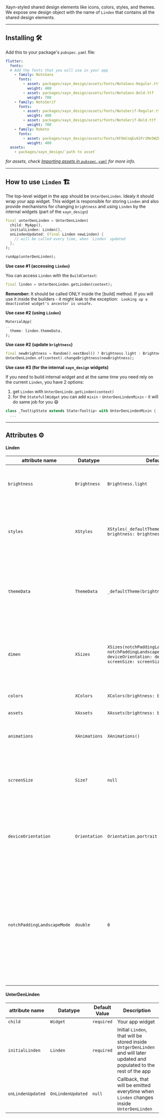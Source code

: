 Xayn-styled shared design elements like icons, colors, styles, and themes.
We expose one design object with the name of `Linden` that contains all the shared design elements.

----------

## Installing :hammer_and_wrench:

Add this to your package's `pubspec.yaml` file:
```yaml
flutter:
  fonts:
  # Add the fonts that you will use in your app
    - family: NotoSans
      fonts:
        - asset: packages/xayn_design/assets/fonts/NotoSans-Regular.ttf
          weight: 400
        - asset: packages/xayn_design/assets/fonts/NotoSans-Bold.ttf
          weight: 700
    - family: NotoSerif
      fonts:
        - asset: packages/xayn_design/assets/fonts/NotoSerif-Regular.ttf
          weight: 400
        - asset: packages/xayn_design/assets/fonts/NotoSerif-Bold.ttf
          weight: 700
    - family: Roboto
      fonts:
        - asset: packages/xayn_design/assets/fonts/KFOmCnqEu92Fr1Me5WZLCzYlKw.ttf
          weight: 400
  assets:
    - packages/xayn_design/`path to asset` 
```

_for assets, check [Importing assets in `pubspec.yaml`](#troubleshooting-thinking) for more info._

----------

## How to use `Linden` :building_construction:

The top-level widget in the app should be `UnterDenLinden`. Idealy it should wrap your app widget.
This widget is responsible for storing `Linden` and also provide mechanisms for changing `brightness` 
and using `Linden` by the internal widgets (part of the `xayn_design`) 

```dart
final unterDenLinden = UnterDenLinden(
  child: MyApp(),
  initialLinden: Linden(),
  onLindenUpdated: (final Linden newLinden) {
    // will be called every time, when `Linden` updated
  },
);

runApp(unterDenLinden);
```

**Use case #1 (accessing `Linden`)**

You can access `Linden` with the `BuildContext`:
```dart
final linden = UnterDenLinden.getLinden(context);
```
**Remember:**
It should be called ONLY inside the [build] method.
If you will use it inside the builders - it might leak to the exception:
``` Looking up a deactivated widget's ancestor is unsafe.```

**Use case #2 (using `Linden`)**
```dart
MaterialApp(
..
  theme: linden.themeData,
);
```

**Use case #2 (update `brightness`)**
```dart
final newBrightness = Random().nextBool() ? Brightness.light : Brightness.dark;
UnterDenLinden.of(context).changeBrightness(newBrightness);
```

**Use case #3 (for the internal `xayn_design` widgets)**

If you need to build internal widget and at the same time you need rely on the current `Linden`,
you have 2 options:
1. get `Linden` with `UnterDenLinde.getLinden(context)`
2. for the `StatefullWidget` you can add `mixin` - `UnterDenLindenMixin` - it will do same job for you :smile:

```dart
class _TooltipState extends State<Tooltip> with UnterDenLindenMixin {
  ...
```



----------

## Attributes :gear:

#### Linden

| attribute name                | Datatype      | Default Value                                                                                                                 | Description   |
| --                            | --            | --                                                                                                                            | --    |
| `brightness`                  | `Brightness`  | `Brightness.light`                                                                                                            | Responsible for switching theme from light to dark and vise versa.    |
| `styles`                      | `XStyles`     | `XStyles(_defaultTheme(brightness).textTheme, brightness: brightness,)`                                                       | Responsible for `TextStyles` in the app as well as any other shared `Material` style we use in the design system.     |
| `themeData`                   | `ThemeData`   | `_defaultTheme(brightness, styles: styles)`                                                                                   | Provides theme configuration for `Linden` and in case nothing is passed, the private defaultTheme is used.    |
| `dimen`                       | `XSizes`      | `XSizes(notchPaddingLandscapeMode: notchPaddingLandscapeMode, deviceOrientation: deviceOrientation, screenSize: screenSize,)` | All the dimensions is the responsibility of `dimen`. It's dependent on the configuration pf `XSizes` class.    |
| `colors`                      | `XColors`     | `XColors(brightness: brightness)`                                                                                             | The shared colors configuration.  |
| `assets`                      | `XAssets`     | `XAssets(brightness: brightness)`                                                                                             | Assets' configuration.    |
| `animations`                  | `XAnimations` | `XAnimations()`                                                                                                               | Animations' parameters, mostly `duration`s, configurations.   |
| `screenSize`                  | `Size?`       | `null`                                                                                                                        | Responsible for the screen size and eventually updates the `XSizes` instance, `dimen`, when altered.  |
| `deviceOrientation`           | `Orientation` | `Orientation.portrait`                                                                                                        | Passes the state of the device orientation and updates the `XSizes` instance, `dimen`, when altered.  |
| `notchPaddingLandscapeMode`   | `double`      | `0`                                                                                                                           | When in landscape mode, regardless of the orientation; left or right, if there is a notch both `padding.right` and `padding.left` return the notch padding value. It updates the `XSizes` instance, `dimen`, when altered.    |

#### UnterDenLinden

| attribute name    | Datatype          | Default Value | Description   |
| --                | --                | --            | --    |
| `child`           | `Widget`          | `required`    | Your app widget   |
| `initialLinden`   | `Linden`          | `required`    | Initial `Linden`, that will be stored inside `UntgerDenLinden` and will later updated and populated to the rest of the app |
| `onLindenUpdated` | `OnLindenUpdated` | `null`        | Callback, that will be emitted everytime when `Linden` changes inside `UnterDenLinden`    |
